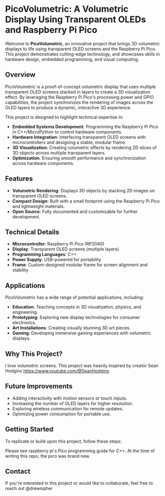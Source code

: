 # PicoVolumetric: A Volumetric Display Using Transparent OLEDs and Raspberry Pi Pico

Welcome to **PicoVolumetric**, an innovative project that brings 3D volumetric displays to life using transparent OLED screens and the Raspberry Pi Pico. This project demonstrates cutting-edge technology, and showcases skills in hardware design, embedded programming, and visual computing.

## Overview

PicoVolumetric is a proof-of-concept volumetric display that uses multiple transparent OLED screens stacked in layers to create a 3D visualization effect. By leveraging the Raspberry Pi Pico's processing power and GPIO capabilities, the project synchronizes the rendering of images across the OLED layers to produce a dynamic, interactive 3D experience.

This project is designed to highlight technical expertise in:

- **Embedded Systems Development**: Programming the Raspberry Pi Pico in C++/MicroPython to control hardware components.
- **Hardware Integration**: Interfacing transparent OLED screens with microcontrollers and designing a stable, modular frame.
- **3D Visualization**: Creating volumetric effects by rendering 2D slices of 3D objects across multiple transparent layers.
- **Optimization**: Ensuring smooth performance and synchronization across hardware components.

## Features

- **Volumetric Rendering**: Displays 3D objects by stacking 2D images on transparent OLED screens.
- **Compact Design**: Built with a small footprint using the Raspberry Pi Pico and lightweight materials.
- **Open Source**: Fully documented and customizable for further development.

## Technical Details

- **Microcontroller**: Raspberry Pi Pico (RP2040)
- **Display**: Transparent OLED screens (multiple layers)
- **Programming Languages**: C++
- **Power Supply**: USB-powered for portability
- **Frame**: Custom-designed modular frame for screen alignment and stability

## Applications

PicoVolumetric has a wide range of potential applications, including:

- **Education**: Teaching concepts in 3D visualization, physics, and engineering.
- **Prototyping**: Exploring new display technologies for consumer electronics.
- **Art Installations**: Creating visually stunning 3D art pieces.
- **Gaming**: Developing immersive gaming experiences with volumetric displays.

## Why This Project?

I love volumetric screens. This project was heavily inspired by creator Sean Hodgins https://www.youtube.com/@SeanHodgins

## Future Improvements

- Adding interactivity with motion sensors or touch inputs.
- Increasing the number of OLED layers for higher resolution.
- Exploring wireless communication for remote updates.
- Optimizing power consumption for portable use.

## Getting Started

To replicate or build upon this project, follow these steps:

Please see raspberry pi's Pico programming guide for C++. At the time of writing this repo, the pico was brand new.

## Contact

If you're interested in this project or would like to collaborate, feel free to reach out @drewsipher

